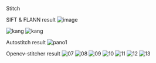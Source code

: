 Stitch

SIFT & FLANN result
![image](https://user-images.githubusercontent.com/86349365/148646660-9e5cf929-7f61-44b6-a4d0-ae05c40195a7.png)



![kang](https://user-images.githubusercontent.com/86349365/148645882-2e60584a-99f3-4be9-aa9e-78b8fd89aa29.jpg)
![kang](https://user-images.githubusercontent.com/86349365/148645849-55cb965c-4016-48eb-9f06-8bdf0b1545d6.jpg)

Autostitch result
![pano1](https://user-images.githubusercontent.com/86349365/148645909-aa5f0029-2623-4a1a-aca3-0b2d608c46f1.jpg)

Opencv-stitcher result
![07](https://user-images.githubusercontent.com/86349365/148646012-27c0e56f-58cc-49e2-ae29-e48ba26abd63.png)
![08](https://user-images.githubusercontent.com/86349365/148646015-722dcb49-51c1-42c4-b54b-6ecbaf63e88b.png)
![09](https://user-images.githubusercontent.com/86349365/148646017-dfb9b118-ea9a-4ac9-b237-29a2d203eaa0.png)
![10](https://user-images.githubusercontent.com/86349365/148646019-78f48911-9d25-4ea5-87d3-f20536c98fdf.png)
![11](https://user-images.githubusercontent.com/86349365/148646020-e6af3e88-193c-43a1-a0ac-752f9d6fff9c.png)
![12](https://user-images.githubusercontent.com/86349365/148646022-74c402f0-4913-4914-b84b-ab75d4f11445.png)
![13](https://user-images.githubusercontent.com/86349365/148646025-fb39c06d-28d8-431f-abef-e1732bc8214f.png)
